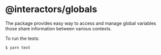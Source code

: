 # @interactors/globals

The package provides easy way to access and manage global variables those share information between various contexts.

To run the tests:

```sh
$ yarn test
```
